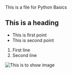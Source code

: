 This is a file for Python Basics
## This is a heading
- This is first point
- This is second point

1. First line
2. Second line

![This is to show image]([https://unsplash.com/photos/eWrJQFRhP88](https://www.google.com/url?sa=i&url=https%3A%2F%2Fwww.housebeautiful.com%2Flifestyle%2Fgardening%2Fg13074130%2Fbeautiful-flower-images%2F&psig=AOvVaw0Q776PUA_fIqOpl_8KXKHt&ust=1683384185826000&source=images&cd=vfe&ved=0CBEQjRxqFwoTCOCUmvK03v4CFQAAAAAdAAAAABAJ))
